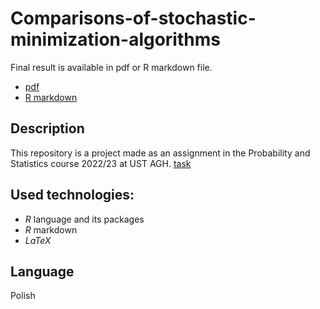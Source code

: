 # Comparisons-of-stochastic-minimization-algorithms

Final result is available in pdf or R markdown file.
* [pdf](https://github.com/ksew1/Comparisons-of-stochastic-minimization-algorithms/blob/main/Statystyka-Projekt.pdf)
* [R markdown](https://github.com/ksew1/Comparisons-of-stochastic-minimization-algorithms/blob/main/Statystyka-Projekt.Rmd)
## Description
This repository is a project made as an assignment in the Probability and Statistics course 2022/23 at UST AGH.
[task](https://github.com/ksew1/Comparisons-of-stochastic-minimization-algorithms/blob/main/Projekt%20zaliczeniowy.pdf)

## Used technologies:
- *R* language and its packages
- *R*  markdown
- *LaTeX*

## Language

Polish
